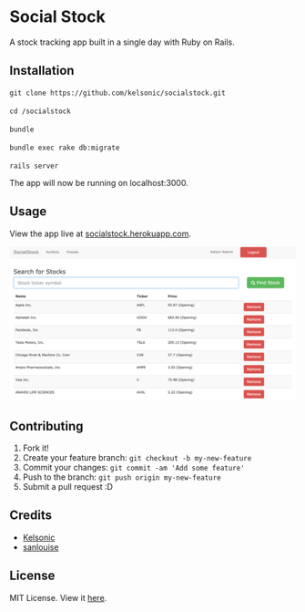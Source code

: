 # Social Stock

A stock tracking app built in a single day with Ruby on Rails.

## Installation

```
git clone https://github.com/kelsonic/socialstock.git

cd /socialstock

bundle

bundle exec rake db:migrate

rails server
```

The app will now be running on localhost:3000.

## Usage

View the app live at [socialstock.herokuapp.com](http://socialstock.herokuapp.com/users/sign_in).

![SocialStock](https://github.com/kelsonic/socialstock/blob/master/app/assets/images/readme-image.png)

## Contributing

1. Fork it!
2. Create your feature branch: `git checkout -b my-new-feature`
3. Commit your changes: `git commit -am 'Add some feature'`
4. Push to the branch: `git push origin my-new-feature`
5. Submit a pull request :D

## Credits

* [Kelsonic](https://github.com/kelsonic)
* [sanlouise](https://github.com/sanlouise)

## License

MIT License. View it [here](https://github.com/kelsonic/socialstock/blob/master/LICENSE).